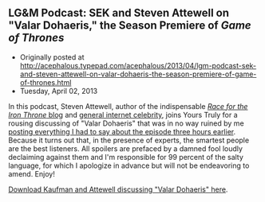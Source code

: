 ## LG&M Podcast: SEK and Steven Attewell on "Valar Dohaeris," the Season Premiere of <em>Game of Thrones</em>

 * Originally posted at http://acephalous.typepad.com/acephalous/2013/04/lgm-podcast-sek-and-steven-attewell-on-valar-dohaeris-the-season-premiere-of-game-of-thrones.html
 * Tuesday, April 02, 2013



In this podcast, Steven Attewell, author of the indispensable [_Race for the Iron Throne_ blog](http://racefortheironthrone.wordpress.com/) and [general internet celebrity](youtu.be/NvCDa0Y1QPQ#t=03m42s), joins Yours Truly for a rousing discussing of "Valar Dohaeris" that was in no way ruined by me [posting everything I had to say about the episode three hours earlier](http://www.lawyersgunsmoneyblog.com/2013/04/game-of-thrones-valar-dohaeris-indeed-but-who-where-to-what-end). Because it turns out that, in the presence of experts, the smartest people are the best listeners. All spoilers are prefaced by a damned fool loudly declaiming against them and I'm responsible for 99 percent of the salty language, for which I apologize in advance but will not be endeavoring to amend. Enjoy!





[Download Kaufman and Attewell discussing "Valar Dohaeris" here](http://www.lawyersgunsmoneyblog.com/podcast/gots03e01a.mp3).

		
